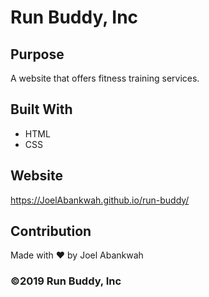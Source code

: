 # Run Buddy, Inc

## Purpose
A website that offers fitness training services.

## Built With
* HTML
* CSS

## Website 
https://JoelAbankwah.github.io/run-buddy/

## Contribution
Made with ❤️ by Joel Abankwah


### ©️2019 Run Buddy, Inc 
